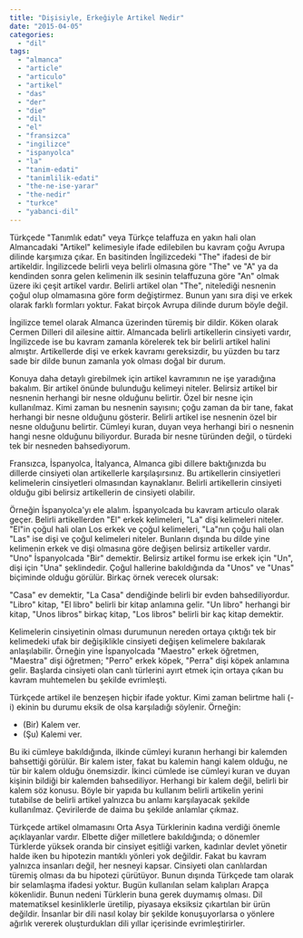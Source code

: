 ```yaml
---
title: "Dişisiyle, Erkeğiyle Artikel Nedir"
date: "2015-04-05"
categories: 
  - "dil"
tags: 
  - "almanca"
  - "article"
  - "articulo"
  - "artikel"
  - "das"
  - "der"
  - "die"
  - "dil"
  - "el"
  - "fransizca"
  - "ingilizce"
  - "ispanyolca"
  - "la"
  - "tanim-edati"
  - "tanimlilik-edati"
  - "the-ne-ise-yarar"
  - "the-nedir"
  - "turkce"
  - "yabanci-dil"
---
```


Türkçede "Tanımlık edatı" veya Türkçe telaffuza en yakın hali olan Almancadaki "Artikel" kelimesiyle ifade edilebilen bu kavram çoğu Avrupa dilinde karşımıza çıkar. En basitinden İngilizcedeki "The" ifadesi de bir artikeldir. İngilizcede belirli veya belirli olmasına göre "The" ve "A" ya da kendinden sonra gelen kelimenin ilk sesinin telaffuzuna göre "An" olmak üzere iki çeşit artikel vardır. Belirli artikel olan "The", nitelediği nesnenin çoğul olup olmamasına göre form değiştirmez. Bunun yanı sıra dişi ve erkek olarak farklı formları yoktur. Fakat birçok Avrupa dilinde durum böyle değil.

İngilizce temel olarak Almanca üzerinden türemiş bir dildir. Köken olarak Cermen Dilleri dil ailesine aittir. Almancada belirli artikellerin cinsiyeti vardır, İngilizcede ise bu kavram zamanla körelerek tek bir belirli artikel halini almıştır. Artikellerde dişi ve erkek kavramı gereksizdir, bu yüzden bu tarz sade bir dilde bunun zamanla yok olması doğal bir durum.

Konuya daha detaylı girebilmek için artikel kavramının ne işe yaradığına bakalım. Bir artikel önünde bulunduğu kelimeyi niteler. Belirsiz artikel bir nesnenin herhangi bir nesne olduğunu belirtir. Özel bir nesne için kullanılmaz. Kimi zaman bu nesnenin sayısını; çoğu zaman da bir tane, fakat herhangi bir nesne olduğunu gösterir. Belirli artikel ise nesnenin özel bir nesne olduğunu belirtir. Cümleyi kuran, duyan veya herhangi biri o nesnenin hangi nesne olduğunu biliyordur. Burada bir nesne türünden değil, o türdeki tek bir nesneden bahsediyorum.

Fransızca, İspanyolca, İtalyanca, Almanca gibi dillere baktığınızda bu dillerde cinsiyeti olan artikellerle karşılaşırsınız. Bu artikellerin cinsiyetleri kelimelerin cinsiyetleri olmasından kaynaklanır. Belirli artikellerin cinsiyeti olduğu gibi belirsiz artikellerin de cinsiyeti olabilir.

Örneğin İspanyolca'yı ele alalım. İspanyolcada bu kavram articulo olarak geçer. Belirli artikellerden "El" erkek kelimeleri, "La" dişi kelimeleri niteler. "El"in çoğul hali olan Los erkek ve çoğul kelimeleri, "La"nın çoğu hali olan "Las" ise dişi ve çoğul kelimeleri niteler. Bunların dışında bu dilde yine kelimenin erkek ve dişi olmasına göre değişen belirsiz artikeller vardır. "Uno" İspanyolcada "Bir" demektir. Belirsiz artikel formu ise erkek için "Un", dişi için "Una" şeklindedir. Çoğul hallerine bakıldığında da "Unos" ve "Unas" biçiminde olduğu görülür. Birkaç örnek verecek olursak:

"Casa" ev demektir, "La Casa" dendiğinde belirli bir evden bahsediliyordur. "Libro" kitap, "El libro" belirli bir kitap anlamına gelir. "Un libro" herhangi bir kitap, "Unos libros" birkaç kitap, "Los libros" belirli bir kaç kitap demektir.

Kelimelerin cinsiyetinin olması durumunun nereden ortaya çıktığı tek bir kelimedeki ufak bir değişiklikle cinsiyeti değişen kelimelere bakılarak anlaşılabilir. Örneğin yine İspanyolcada "Maestro" erkek öğretmen, "Maestra" dişi öğretmen; "Perro" erkek köpek, "Perra" dişi köpek anlamına gelir. Başlarda cinsiyeti olan canlı türlerini ayırt etmek için ortaya çıkan bu kavram muhtemelen bu şekilde evrimleşti.

Türkçede artikel ile benzeşen hiçbir ifade yoktur. Kimi zaman belirtme hali (-i) ekinin bu durumu eksik de olsa karşıladığı söylenir. Örneğin:

- (Bir) Kalem ver.
- (Şu) Kalemi ver.

Bu iki cümleye bakıldığında, ilkinde cümleyi kuranın herhangi bir kalemden bahsettiği görülür. Bir kalem ister, fakat bu kalemin hangi kalem olduğu, ne tür bir kalem olduğu önemsizdir. İkinci cümlede ise cümleyi kuran ve duyan kişinin bildiği bir kalemden bahsediliyor. Herhangi bir kalem değil, belirli bir kalem söz konusu. Böyle bir yapıda bu kullanım belirli artikelin yerini tutabilse de belirli artikel yalnızca bu anlamı karşılayacak şekilde kullanılmaz. Çevirilerde de daima bu şekilde anlamlar çıkmaz.

Türkçede artikel olmamasını Orta Asya Türklerinin kadına verdiği önemle açıklayanlar vardır. Elbette diğer milletlere bakıldığında; o dönemler Türklerde yüksek oranda bir cinsiyet eşitliği varken, kadınlar devlet yönetir halde iken bu hipotezin mantıklı yönleri yok değildir. Fakat bu kavram yalnızca insanları değil, her nesneyi kapsar. Cinsiyeti olan canlılardan türemiş olması da bu hipotezi çürütüyor. Bunun dışında Türkçede tam olarak bir selamlaşma ifadesi yoktur. Bugün kullanılan selam kalıpları Arapça kökenlidir. Bunun nedeni Türklerin buna gerek duymamış olması. Dil matematiksel kesinliklerle üretilip, piyasaya eksiksiz çıkartılan bir ürün değildir. İnsanlar bir dili nasıl kolay bir şekilde konuşuyorlarsa o yönlere ağırlık vererek oluşturdukları dili yıllar içerisinde evrimleştirirler.
